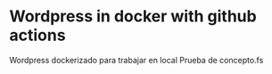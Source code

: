 # Wordpress in docker with  github actions
Wordpress dockerizado para trabajar en local
Prueba de concepto.fs
